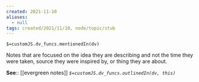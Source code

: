 ```yaml
---
created: 2021-11-10
aliases:
  - null
tags: created/2021/11/10, node/topic/stub
---
```

`$=customJS.dv_funcs.mentionedIn(dv)`

Notes that are focused on the idea they are describing and not the time they were taken, source they were inspired by, or thing they are about.

**See**:: [[evergreen notes]]
*`$=customJS.dv_funcs.outlinedIn(dv, this)`* 

